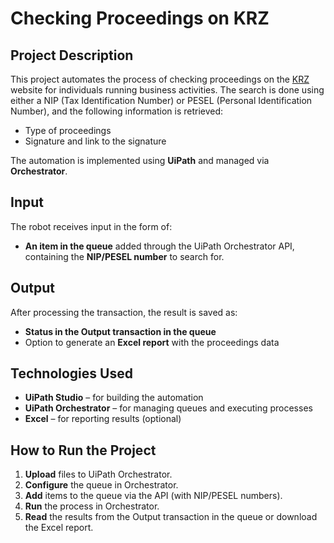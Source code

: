 # Checking Proceedings on KRZ

## Project Description
This project automates the process of checking proceedings on the [KRZ](https://krz.ms.gov.pl/#!/application/KRZPortalPUB/1.9/KrzRejPubGui.WyszukiwaniePodmiotow?params=JTdCJTdE&seq=0) website for individuals running business activities. The search is done using either a NIP (Tax Identification Number) or PESEL (Personal Identification Number), and the following information is retrieved:
- Type of proceedings
- Signature and link to the signature

The automation is implemented using **UiPath** and managed via **Orchestrator**.

## Input
The robot receives input in the form of:
- **An item in the queue** added through the UiPath Orchestrator API, containing the **NIP/PESEL number** to search for.

## Output
After processing the transaction, the result is saved as:
- **Status in the Output transaction in the queue**
- Option to generate an **Excel report** with the proceedings data

## Technologies Used
- **UiPath Studio** – for building the automation
- **UiPath Orchestrator** – for managing queues and executing processes
- **Excel** – for reporting results (optional)

## How to Run the Project
1. **Upload** files to UiPath Orchestrator.
2. **Configure** the queue in Orchestrator.
3. **Add** items to the queue via the API (with NIP/PESEL numbers).
4. **Run** the process in Orchestrator.
5. **Read** the results from the Output transaction in the queue or download the Excel report.
